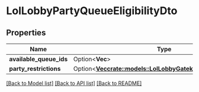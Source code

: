 # LolLobbyPartyQueueEligibilityDto

## Properties

Name | Type | Description | Notes
------------ | ------------- | ------------- | -------------
**available_queue_ids** | Option<**Vec<i32>**> |  | [optional]
**party_restrictions** | Option<[**Vec<crate::models::LolLobbyGatekeeperRestrictionDto>**](LolLobbyGatekeeperRestrictionDto.md)> |  | [optional]

[[Back to Model list]](../README.md#documentation-for-models) [[Back to API list]](../README.md#documentation-for-api-endpoints) [[Back to README]](../README.md)


